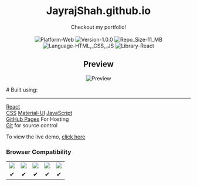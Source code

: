 <h1 align="center"> JayrajShah.github.io</h1>
<p align="center">
	Checkout my portfolio!<br/><br/>
	<img src="https://img.shields.io/badge/Platform-Web-brightgreen.svg" alt="Platform-Web"/>
	<img src="https://img.shields.io/badge/Version-1.0-green.svg" alt="Version-1.0.0"/>
	<img src="https://img.shields.io/badge/Repo_Size-7_MB-orange.svg" alt="Repo_Size-11_MB"/>
	<img src="https://img.shields.io/badge/Languages-HTML,_CSS,_JS-red.svg" alt="Language-HTML,_CSS,_JS"/>
	<img src="https://img.shields.io/badge/Framework-React-563d7c.svg" alt="Library-React"/>
	<h2 align="center">Preview</h2>
	<p align="center"><img src="" alt="Preview"/></p>

</p>
# Built using:

---

[React](https://reactjs.org/)  
[CSS](https://www.w3.org/Style/CSS/Overview.en.html)
[Material-UI](http://material-ui.com/)
[JavaScript](https://www.javascript.com/)  
[GitHub Pages](https://pages.github.com/) For Hosting  
[Git](https://git-scm.com/) for source control

To view the live demo, [click here](https://JayrajShah.github.io/)

<h3> Browser Compatibility </h3>
<table>
  <tr align="center">
    <td> <img src="https://raw.github.com/alrra/browser-logos/master/src/chrome/chrome_48x48.png" /> </td>
    <td> <img src="https://raw.github.com/alrra/browser-logos/master/src/firefox/firefox_48x48.png" /> </td>
    <td> <img src="https://raw.github.com/alrra/browser-logos/master/src/edge/edge_48x48.png" /> </td>
    <td> <img src="https://raw.github.com/alrra/browser-logos/master/src/safari/safari_48x48.png" /> </td>
    <td> <img src="https://raw.github.com/alrra/browser-logos/master/src/opera/opera_48x48.png" /> </td>
  </tr>
  <tr align="center">
    <td> ✔ </td>
    <td> ✔ </td>
    <td> ✔ </td>
    <td> ✔ </td>
    <td> ✔ </td>
  </tr>
</table>
